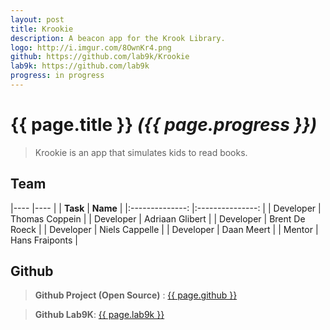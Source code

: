 ```yaml
---
layout: post
title: Krookie
description: A beacon app for the Krook Library.
logo: http://i.imgur.com/8OwnKr4.png
github: https://github.com/lab9k/Krookie
lab9k: https://github.com/lab9k
progress: in progress
---
```


# {{ page.title }} *({{ page.progress }})*

>Krookie is an app that simulates kids to read books.

## Team

|----               |----           |
|    **Task**       |       **Name**        |
|:--------------:   |:---------------:  |
| Developer     |  Thomas Coppein   |
| Developer     | Adriaan Glibert   |
| Developer     | Brent De Roeck    |
| Developer     | Niels Cappelle    |
| Developer     | Daan Meert        |
| Mentor        | Hans Fraiponts    |

## Github

>**Github Project (Open Source)** : <a href="{{ page.github }}">{{ page.github }}</a>


>**Github Lab9K**: <a href="{{ page.lab9k }}">{{ page.lab9k }}</a>
